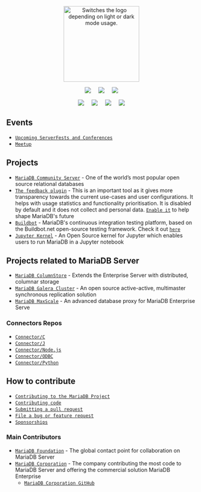 <p align="center">
  <picture>
    <source media="(prefers-color-scheme: dark)" srcset="https://mariadb.org/wp-content/uploads/2025/01/mariadb_org_inv_rgb_h.png" height="200">
    <source media="(prefers-color-scheme: light)" srcset="https://mariadb.org/wp-content/uploads/2025/01/mariadb_org_rgb_h.png" height="200">
    <img alt="Switches the logo depending on light or dark mode usage.">
  </picture>
</p>

<div>
  <p align="center">
    <a href="https://mariadb.org/download/"><img src="https://img.shields.io/badge/-Download-orange?style=for-the-badge&logoColor=lightblue"/></a>
    &nbsp;&nbsp;&nbsp;
    <a href="https://mariadb.com/kb/en/"><img src="https://img.shields.io/badge/-Knowledge%20Base-lightblue?style=for-the-badge&logoColor=lightblue"></a>
    &nbsp;&nbsp;&nbsp;
    <a href="https://mariadb.org/blog/"><img src="https://img.shields.io/badge/Blog-blue?style=for-the-badge"></a>
  </p>
</div>

<div>
  <p align="center">
    <a href="https://www.youtube.com/@MariaDBFoundation/"><img src="https://img.shields.io/youtube/channel/subscribers/UCT2rydFTpxunueD-CtIQoWA?style=for-the-badge&label=%E2%96%B6%20YouTube&labelColor=%23FF0000&color=grey"></a>
    &nbsp; &nbsp;
    <a href="https://www.reddit.com/r/mariadb/"><img src="https://img.shields.io/reddit/subreddit-subscribers/mariadb?style=for-the-badge&labelColor=%23FF5700&color=grey"></a>
    &nbsp; &nbsp;
    <a href="https://www.linkedin.com/company/mariadb-foundation"><img src="https://img.shields.io/badge/-LinkedIn-%230e76a8?style=for-the-badge"></a>
    &nbsp; &nbsp;
    <a href="https://x.com/mariadb_org/"><img src="https://img.shields.io/badge/-MariaDB%20on%20%F0%9D%95%8F-grey?style=for-the-badge"></a>    
  </p>
</div>

## Events
- [`Upcoming ServerFests and Conferences`](https://mariadb.org/events/#upcoming)
- [`Meetup`](https://www.meetup.com/pro/anna-widenius/)

## Projects
- [`MariaDB Community Server`](https://github.com/MariaDB/server) - One of the world’s most popular open source relational databases
- [`The feedback plugin`](https://github.com/MariaDB/feedback-plugin-backend) - This is an important tool as it gives more transparency towards the current use-cases and user configurations. It helps with usage statistics and functionality prioritisation. It is disabled by default and it does not collect and personal data. [`Enable it`](https://mariadb.com/kb/en/feedback-plugin/#enabling-the-plugin) to help shape MariaDB's future
- [`Buildbot`](https://github.com/MariaDB/buildbot) - MariaDB's continuous integration testing platform, based on the Buildbot.net open-source testing framework. Check it out [`here`](https://buildbot.mariadb.org/#/)
- [`Jupyter Kernel`](https://github.com/MariaDB/mariadb_kernel) - An Open Source kernel for Jupyter which enables users to run MariaDB in a Jupyter notebook

## Projects related to MariaDB Server
- [`MariaDB ColumnStore`](https://github.com/mariadb-corporation/mariadb-columnstore-engine) - Extends the Enterprise Server with distributed, columnar storage
- [`MariaDB Galera Cluster`](https://github.com/codership/galera) - An open source active-active, multimaster synchronous replication solution
- [`MariaDB MaxScale`](https://github.com/mariadb-corporation/MaxScale) - An advanced database proxy for MariaDB Enterprise Serve

### Connectors Repos
- [`Connector/C`](https://github.com/mariadb-corporation/mariadb-connector-c)
- [`Connector/J`](https://github.com/mariadb-corporation/mariadb-connector-j)
- [`Connector/Node.js`](https://github.com/mariadb-corporation/mariadb-connector-nodejs)
- [`Connector/ODBC`](https://github.com/mariadb-corporation/mariadb-connector-odbc)
- [`Connector/Python`](https://github.com/mariadb-corporation/mariadb-connector-python)

## How to contribute
- [`Contributing to the MariaDB Project`](https://mariadb.com/kb/en/contributing-to-the-mariadb-project/)
- [`Contributing code`](https://mariadb.com/kb/en/contributing-code/)
- [`Submitting a pull request`](https://mariadb.org/get-involved/getting-started-for-developers/submitting-pull-request/)
- [`File a bug or feature request`](https://mariadb.com/kb/en/reporting-bugs/)
- [`Sponsorships`](https://mariadb.org/donate/)

### Main Contributors
- [`MariaDB Foundation`](https://mariadb.org/about/#about-mariadb-foundation) - The global contact point for collaboration on MariaDB Server
- [`MariaDB Corporation`](https://mariadb.com/about-us/) - The company contributing the most code to MariaDB Server and offering the commercial solution MariaDB Enterprise 
  - [`MariaDB Corporation GitHub`](https://github.com/mariadb-corporation)
